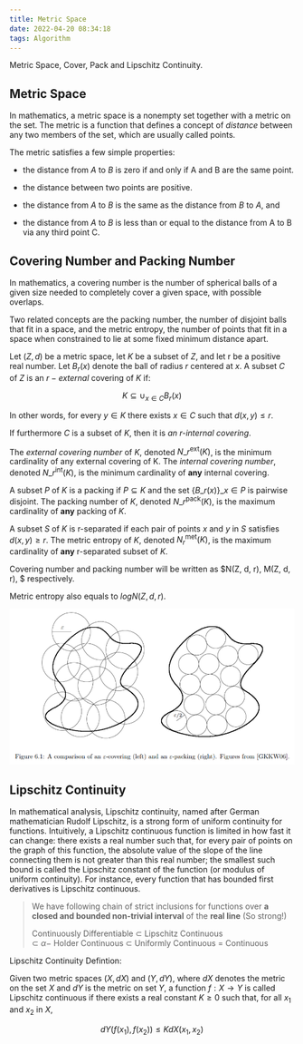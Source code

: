 ```yaml
---
title: Metric Space
date: 2022-04-20 08:34:18
tags: Algorithm
---
```


Metric Space, Cover, Pack and Lipschitz Continuity.

<!--more-->

## Metric Space

In mathematics, a metric space is a nonempty set together with a metric on the set. The metric is a function that defines a concept of *distance* between any two members of the set, which are usually called points. 

The metric satisfies a few simple properties:

- the distance from $A$ to $B$ is zero if and only if A and B are the same point.

- the distance between two points are positive.

- the distance from $A$ to $B$ is the same as the distance from $B$ to $A$, and

- the distance from $A$ to $B$ is less than or equal to the distance from A to B via any third point C.

## Covering Number and Packing Number

In mathematics, a covering number is the number of spherical balls of a given size needed to completely cover a given space, with possible overlaps. 

Two related concepts are the packing number, the number of disjoint balls that fit in a space, and the metric entropy, the number of points that fit in a space when constrained to lie at some fixed minimum distance apart.

Let $(Z, d)$ be a metric space, let $K$ be a subset of $Z$, and let r be a positive real number. Let $B_r(x)$ denote the ball of radius $r$ centered at $x$. A subset $C$ of $Z$ is an $r-external$ covering of $K$ if:

$$K \subseteq \cup _{x\in C} B_r(x)$$

In other words, for every $y \in K$ there exists $x \in C$ such that $d(x,y) \leqslant r$.

If furthermore $C$ is a subset of $K$, then it is *an r-internal covering*.

The *external covering number* of $K$, denoted $N\_{r}^{\text{ext}}(K)$, is the minimum cardinality of any external covering of K. The *internal covering number*, denoted $N\_{r}^{\text{int}}(K)$, is the minimum cardinality of **any** internal covering.

A subset $P$ of $K$ is a packing if $P \subseteq K$ and the set $\{B\_{r}(x)\}\_{x\in P}$ is pairwise disjoint. The packing number of $K$, denoted $N\_{r}^{\text{pack}}(K)$, is the maximum cardinality of **any** packing of $K$.

A subset $S$ of $K$ is r-separated if each pair of points $x$ and $y$ in $S$ satisfies $d(x, y) \geqslant r$. The metric entropy of $K$, denoted $N_{r}^{\text{met}}(K)$, is the maximum cardinality of **any** r-separated subset of $K$.

Covering number and packing number will be written as $N(Z, d, r), M(Z, d, r), $ respectively.

Metric entropy also equals to $log N(Z, d, r)$.

![](/img/Metric-Space/coveringAndPacking.png)

## Lipschitz Continuity

In mathematical analysis, Lipschitz continuity, named after German mathematician Rudolf Lipschitz, is a strong form of uniform continuity for functions. Intuitively, a Lipschitz continuous function is limited in how fast it can change: there exists a real number such that, for every pair of points on the graph of this function, the absolute value of the slope of the line connecting them is not greater than this real number; the smallest such bound is called the Lipschitz constant of the function (or modulus of uniform continuity). For instance, every function that has bounded first derivatives is Lipschitz continuous.

> We have following chain of strict inclusions for functions 
> over **a closed and bounded non-trivial interval** of the **real line** (So strong!)
> 
> Continuously Differentiable $\subset$ Lipschitz Continuous  
> $\subset$ $\alpha-$ Holder Continuous $\subset$ Uniformly Continuous = Continuous

Lipschitz Continuity Defintion:

Given two metric spaces $(X, dX)$ and $(Y, dY)$, where $dX$ denotes the metric on the set $X$ and $dY$ is the metric on set $Y$, a function $f : X \rightarrow Y$ is called Lipschitz continuous if there exists a real constant $K \geqslant 0$ such that, for all $x_1$ and $x_2$ in $X$,

$$dY(f(x_1), f(x_2)) \leqslant KdX(x_1, x_2)$$

